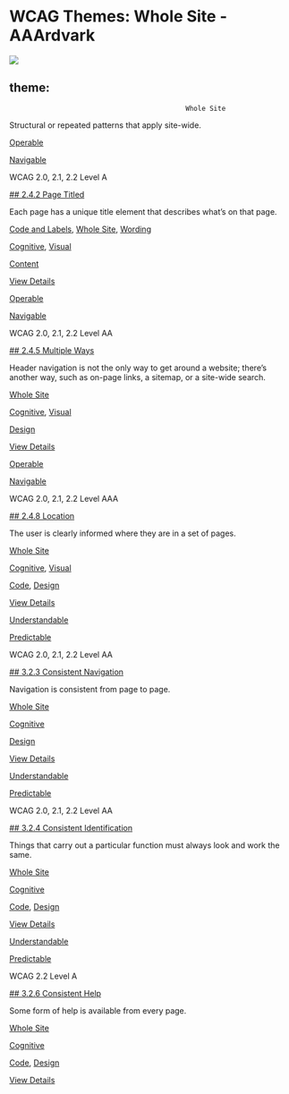 # WCAG Themes: Whole Site - AAArdvark

![](https://aaardvarkaccessibility.com/wp-content/uploads/2025/05/Bookmark-Site.svg) 
## theme:    
                                            

                                                Whole Site

Structural or repeated patterns that apply site-wide.

[Operable](https://aaardvarkaccessibility.com/wcag-principle/operable/)

[Navigable](https://aaardvarkaccessibility.com/wcag-guideline/navigable/)

WCAG 2.0, 2.1, 2.2
Level A

[## 2.4.2 Page Titled](https://aaardvarkaccessibility.com/wcag-plain-english/2-4-2-page-titled/)

Each page has a unique title element that describes what’s on that page.

[Code and Labels](https://aaardvarkaccessibility.com/wcag-theme/code-and-labels/), 
[Whole Site](https://aaardvarkaccessibility.com/wcag-theme/whole-site/), 
[Wording](https://aaardvarkaccessibility.com/wcag-theme/wording/) 

 

[Cognitive](https://aaardvarkaccessibility.com/wcag-disability/cognitive/), [Visual](https://aaardvarkaccessibility.com/wcag-disability/visual/) 

 

[Content](https://aaardvarkaccessibility.com/wcag-responsibility/content/) 

[View Details](https://aaardvarkaccessibility.com/wcag-plain-english/2-4-2-page-titled/)

[Operable](https://aaardvarkaccessibility.com/wcag-principle/operable/)

[Navigable](https://aaardvarkaccessibility.com/wcag-guideline/navigable/)

WCAG 2.0, 2.1, 2.2
Level AA

[## 2.4.5 Multiple Ways](https://aaardvarkaccessibility.com/wcag-plain-english/2-4-5-multiple-ways/)

Header navigation is not the only way to get around a website; there’s another way, such as on-page links, a sitemap, or a site-wide search.

[Whole Site](https://aaardvarkaccessibility.com/wcag-theme/whole-site/) 

 

[Cognitive](https://aaardvarkaccessibility.com/wcag-disability/cognitive/), [Visual](https://aaardvarkaccessibility.com/wcag-disability/visual/) 

 

[Design](https://aaardvarkaccessibility.com/wcag-responsibility/design/) 

[View Details](https://aaardvarkaccessibility.com/wcag-plain-english/2-4-5-multiple-ways/)

[Operable](https://aaardvarkaccessibility.com/wcag-principle/operable/)

[Navigable](https://aaardvarkaccessibility.com/wcag-guideline/navigable/)

WCAG 2.0, 2.1, 2.2
Level AAA

[## 2.4.8 Location](https://aaardvarkaccessibility.com/wcag-plain-english/2-4-8-location/)

The user is clearly informed where they are in a set of pages.

[Whole Site](https://aaardvarkaccessibility.com/wcag-theme/whole-site/) 

 

[Cognitive](https://aaardvarkaccessibility.com/wcag-disability/cognitive/), [Visual](https://aaardvarkaccessibility.com/wcag-disability/visual/) 

 

[Code](https://aaardvarkaccessibility.com/wcag-responsibility/code/), [Design](https://aaardvarkaccessibility.com/wcag-responsibility/design/) 

[View Details](https://aaardvarkaccessibility.com/wcag-plain-english/2-4-8-location/)

[Understandable](https://aaardvarkaccessibility.com/wcag-principle/understandable/)

[Predictable](https://aaardvarkaccessibility.com/wcag-guideline/predictable/)

WCAG 2.0, 2.1, 2.2
Level AA

[## 3.2.3 Consistent Navigation](https://aaardvarkaccessibility.com/wcag-plain-english/3-2-3-consistent-navigation/)

Navigation is consistent from page to page.

[Whole Site](https://aaardvarkaccessibility.com/wcag-theme/whole-site/) 

 

[Cognitive](https://aaardvarkaccessibility.com/wcag-disability/cognitive/) 

 

[Design](https://aaardvarkaccessibility.com/wcag-responsibility/design/) 

[View Details](https://aaardvarkaccessibility.com/wcag-plain-english/3-2-3-consistent-navigation/)

[Understandable](https://aaardvarkaccessibility.com/wcag-principle/understandable/)

[Predictable](https://aaardvarkaccessibility.com/wcag-guideline/predictable/)

WCAG 2.0, 2.1, 2.2
Level AA

[## 3.2.4 Consistent Identification](https://aaardvarkaccessibility.com/wcag-plain-english/3-2-4-consistent-identification/)

Things that carry out a particular function must always look and work the same.

[Whole Site](https://aaardvarkaccessibility.com/wcag-theme/whole-site/) 

 

[Cognitive](https://aaardvarkaccessibility.com/wcag-disability/cognitive/) 

 

[Code](https://aaardvarkaccessibility.com/wcag-responsibility/code/), [Design](https://aaardvarkaccessibility.com/wcag-responsibility/design/) 

[View Details](https://aaardvarkaccessibility.com/wcag-plain-english/3-2-4-consistent-identification/)

[Understandable](https://aaardvarkaccessibility.com/wcag-principle/understandable/)

[Predictable](https://aaardvarkaccessibility.com/wcag-guideline/predictable/)

WCAG 2.2
Level A

[## 3.2.6 Consistent Help](https://aaardvarkaccessibility.com/wcag-plain-english/3-2-6-consistent-help/)

Some form of help is available from every page.

[Whole Site](https://aaardvarkaccessibility.com/wcag-theme/whole-site/) 

 

[Cognitive](https://aaardvarkaccessibility.com/wcag-disability/cognitive/) 

 

[Code](https://aaardvarkaccessibility.com/wcag-responsibility/code/), [Design](https://aaardvarkaccessibility.com/wcag-responsibility/design/) 

[View Details](https://aaardvarkaccessibility.com/wcag-plain-english/3-2-6-consistent-help/)

 

